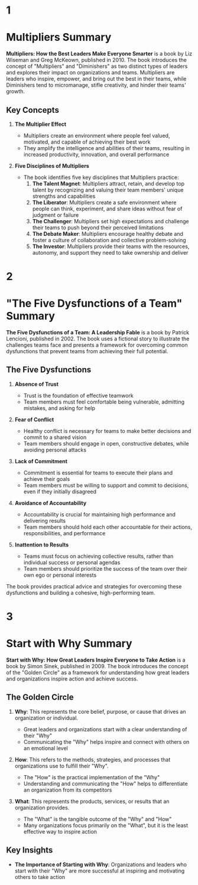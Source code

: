 # 1
# Multipliers Summary

**Multipliers: How the Best Leaders Make Everyone Smarter** is a book by Liz Wiseman and Greg McKeown, published in 2010. The book introduces the concept of "Multipliers" and "Diminishers" as two distinct types of leaders and explores their impact on organizations and teams. Multipliers are leaders who inspire, empower, and bring out the best in their teams, while Diminishers tend to micromanage, stifle creativity, and hinder their teams' growth.

## Key Concepts

1. **The Multiplier Effect**
   - Multipliers create an environment where people feel valued, motivated, and capable of achieving their best work
   - They amplify the intelligence and abilities of their teams, resulting in increased productivity, innovation, and overall performance

2. **Five Disciplines of Multipliers**
   - The book identifies five key disciplines that Multipliers practice:
     1. **The Talent Magnet**: Multipliers attract, retain, and develop top talent by recognizing and valuing their team members' unique strengths and capabilities
     2. **The Liberator**: Multipliers create a safe environment where people can think, experiment, and share ideas without fear of judgment or failure
     3. **The Challenger**: Multipliers set high expectations and challenge their teams to push beyond their perceived limitations
     4. **The Debate Maker**: Multipliers encourage healthy debate and foster a culture of collaboration and collective problem-solving
     5. **The Investor**: Multipliers provide their teams with the resources, autonomy, and support they need to take ownership and deliver

# 2
# "The Five Dysfunctions of a Team" Summary

**The Five Dysfunctions of a Team: A Leadership Fable** is a book by Patrick Lencioni, published in 2002. The book uses a fictional story to illustrate the challenges teams face and presents a framework for overcoming common dysfunctions that prevent teams from achieving their full potential.

## The Five Dysfunctions

1. **Absence of Trust**
   - Trust is the foundation of effective teamwork
   - Team members must feel comfortable being vulnerable, admitting mistakes, and asking for help

2. **Fear of Conflict**
   - Healthy conflict is necessary for teams to make better decisions and commit to a shared vision
   - Team members should engage in open, constructive debates, while avoiding personal attacks

3. **Lack of Commitment**
   - Commitment is essential for teams to execute their plans and achieve their goals
   - Team members must be willing to support and commit to decisions, even if they initially disagreed

4. **Avoidance of Accountability**
   - Accountability is crucial for maintaining high performance and delivering results
   - Team members should hold each other accountable for their actions, responsibilities, and performance

5. **Inattention to Results**
   - Teams must focus on achieving collective results, rather than individual success or personal agendas
   - Team members should prioritize the success of the team over their own ego or personal interests

The book provides practical advice and strategies for overcoming these dysfunctions and building a cohesive, high-performing team.

# 3
# Start with Why Summary

**Start with Why: How Great Leaders Inspire Everyone to Take Action** is a book by Simon Sinek, published in 2009. The book introduces the concept of the "Golden Circle" as a framework for understanding how great leaders and organizations inspire action and achieve success.

## The Golden Circle

1. **Why**: This represents the core belief, purpose, or cause that drives an organization or individual.
   - Great leaders and organizations start with a clear understanding of their "Why"
   - Communicating the "Why" helps inspire and connect with others on an emotional level

2. **How**: This refers to the methods, strategies, and processes that organizations use to fulfill their "Why".
   - The "How" is the practical implementation of the "Why"
   - Understanding and communicating the "How" helps to differentiate an organization from its competitors

3. **What**: This represents the products, services, or results that an organization provides.
   - The "What" is the tangible outcome of the "Why" and "How"
   - Many organizations focus primarily on the "What", but it is the least effective way to inspire action

## Key Insights

- **The Importance of Starting with Why**: Organizations and leaders who start with their "Why" are more successful at inspiring and motivating others to take action


